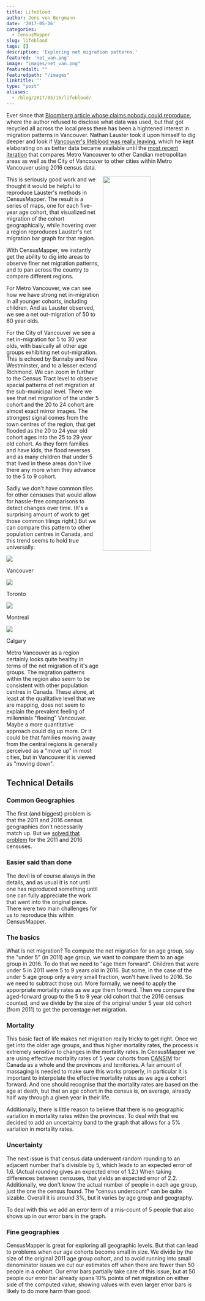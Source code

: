 ```yaml
---
title: Lifeblood
author: Jens von Bergmann
date: '2017-05-16'
categories:
  - CensusMapper
slug: lifeblood
tags: []
description: 'Exploring net migration patterns.'
featured: 'net_van.png'
image: "images/net_van.png"
featuredalt: ""
featuredpath: "/images"
linktitle: ''
type: "post"
aliases:
  - /blog/2017/05/16/lifeblood/
---
```





 
Ever since that [Bloomberg article whose claims nobody could reproduce](https://www.bloomberg.com/news/articles/2016-03-14/millennials-flee-vancouver-for-cities-with-more-affordable-homes),
where the author refused to disclose what data was used, but that
got recycled all across the local press there has been a hightened interest
in migration patterns in Vancouver. Nathan Lauster took it upon himself to
dig deeper and look if [Vancouver's lifeblood was really leaving](https://homefreesociology.wordpress.com/2016/02/12/is-the-lifeblood-of-vancouver-leaving/),
which he kept elaborating on as better data became available until the
[most recent iteration](https://homefreesociology.wordpress.com/2017/05/05/good-age-specific-net-migration-estimates-come-in-threes/)
that compares Metro Vancouver to other Candian metropolitan areas as well
as the City of Vancouver to other cities within Metro Vancouver using 2016 census data.

<a href="https://censusmapper.ca/maps/731"><img src="images/net_animated.gif" style="width:50%;float:right;margin-left:10px;"></a>
This is seriously good work and we thought it would be helpful to reproduce Lauster's methods
in CensusMapper. The result is a series of maps, one for each five-year age cohort, that
visualized net migration of the cohort geographically, while hovering over a
region reproduces Lauster's net migration bar graph for that region.

<!-- more -->
<link rel="stylesheet" href="/css/custom.css">

With CensusMapper, we instantly get the ability to dig into areas to observe
finer net migration patterns, and to pan across the country to compare different
regions.

For Metro Vancouver, we can see how we have strong net in-migration in all younger
cohorts, including children. And as Lauster observed, we see a net out-migration
of 50 to 60 year olds.

For the City of Vancouver we see a net in-migration for 5 to 30 year olds, with
basically all other age groups exhibiting net out-migration. This is echoed by
Burnaby and New Westminster, and to a lesser extend Richmond. We can zoom in
further to the Census Tract level to observe spacial patterns of net migration
at the sub-municipal level. There we see that net migration of the under 5 cohort
and the 20 to 24 cohort are almost exact mirror images. The strongest signal
comes from the town centres of the region, that get flooded as the 20 to 24 year
old cohort ages into the 25 to 29 year old cohort. As they form families and have kids,
the flood reverses and as many children that under 5 that lived in these areas don't
live there any more when they advance to the 5 to 9 cohort.

Sadly we don't have common tiles for other censuses that would allow for hassle-free
comparisons to detect changes over time. (It's a surprising amount of work
to get those common tilings right.) But we can compare this pattern to other
population centres in Canada, and this trend seems to hold true universally.

<div class="half-image"><img src="images/net_van.png" ><p>Vancouver</p></div>
<div class="half-image"><img src="images/net_tor.png" ><p>Toronto</p></div>
<div class="half-image"><img src="images/net_mon.png" ><p>Montreal</p></div>
<div class="half-image"><img src="images/net_cal.png" ><p>Calgary</p></div>

Metro Vancouver as a region certainly looks quite healthy in terms of the net migration of it's age groups.
The migration patterns within the region also seem to be consistent with other population centres in Canada.
These alone, at least at the qualitative level that we are mapping, does not seem to explain the
prevalent feeling of millennials "fleeing" Vancouver. Maybe a more quantitative approach could
dig up more. Or it could be that families moving away from the central regions is generally
perceived as a "move up" in most cities, but in Vancouver it is viewed as "moving down".


## Technical Details

### Common Geographies
The first (and biggest) problem is that the 2011 and 2016 census geographies
don't necessarily match up. But we [solved that problem](http://doodles.mountainmath.ca/blog/2017/03/22/comparing-censuses/)
for the 2011 and 2016 censuses.

### Easier said than done
The devil is of course always in the details, and as usual it is not until
one has reproduced something until one can fully appreciate the work that
went into the original piece. There were two main challenges for us to
reproduce this within CensusMapper.

### The basics
What is net migration? To compute the net migration for an age group,
say the "under 5" (in 2011) age group, we want to compare them to an age
group in 2016. To do that we need to "age them forward". Children that were
under 5 in 2011 were 5 to 9 years old in 2016. But some, in the case of
the under 5 age group only a very small fraction, won't have lived to 2016.
So we need to subtract those out. More formally, we need to apply the
apporpriate mortality rates as we age them forward. Then we compare
the aged-forward group to the 5 to 9 year old cohort that the 2016 census
counted, and we divide by the size of the original under 5 year old cohort
(from 2011) to get the percentage net migration.

### Mortality
This basic fact of life makes net migration really tricky to get right.
Once we get into the older age groups, and thus higher mortality rates,
the process is extremely sensitive to changes in the mortality rates. In
CensusMapper we are using effective mortality rates of 5 year cohorts from
[CANSIM](http://www5.statcan.gc.ca/cansim/a26?lang=eng&id=1020504) for
Canada as a whole and the provinces and territories. A fair amount of
massaging is needed to make sure this works properly, in particular it
is important to interpolate the effective mortality rates as we age a
cohort forward. And one should recognise that the mortality rates are
based on the age at death, but that an age cohort in the census is, on average,
already half way through a given year in their life.

Additionally, there is little reason to believe that there is no geographic
variation in mortality rates within the provinces. To deal with that we
decided to add an uncertainty band to the graph that allows for a 5%
variation in mortality rates.


### Uncertainty
The next issue is that census data underwent random rounding to an adjacent
number that's divisible by 5, which leads to an expected error of 1.6.
(Actual rounding gives an expected error of 1.2.)
When taking differences between censuses, that yields an expected error of 2.2.
Additionally, we don't know the actual number of people in each age group,
just the one the census found. The "census undercount" can be quite
sizable. Overall it is around 3%, but it varies by age group and geography.

To deal with this we add an error term of a mis-count of 5 people that
also shows up in our error bars in the graph.

### Fine geographies
CensusMapper is great for exploring all geographic levels. But that can
lead to problems when our age cohorts become small in size. We divide
by the size of the original 2011 age group cohort, and to avoid running
into small denominator issues we cut our estimates off when there are
fewer than 50 people in a cohort. Our error bars partially take care of
this issue, but at 50 people our error bar already spans 10% points of
net migration on either side of the computed value, showing values with
even larger error bars is likely to do more harm than good.


<script>
function resetImages(){
    $('img').each(function(img){
        imgsrc = $(img).attr('src');
        if (imgsrc.slice(imgsrc.length-4)=='.gif') {
            $(img).attr('src', '');
            $(img).attr('src', imgsrc);

        }
    });
    setTimeout(function(){
        resetImages();
    },35000);
}
setTimeout(function(){
    resetImages();
},35000);
</script>
